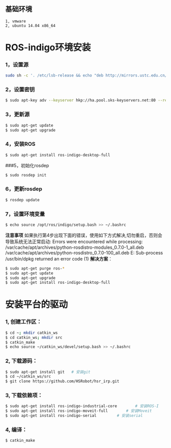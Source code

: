 ## 基础环境
	1, vmware
	2, ubuntu 14.04 x86_64

# ROS-indigo环境安装

### 1，设置源
   ```bash
   sudo sh -c '. /etc/lsb-release && echo "deb http://mirrors.ustc.edu.cn/ros/ubuntu/ $DISTRIB_CODENAME main" > /etc/apt/sources.list.d/ros-latest.list'
   ```

### 2，设置密钥
   ```bash
   $ sudo apt-key adv --keyserver hkp://ha.pool.sks-keyservers.net:80 --recv-key 421C365BD9FF1F717815A3895523BAEEB01FA116
   ```

### 3，更新源
   ```bash
   $ sudo apt-get update
   $ sudo apt-get upgrade
   ```

### 4，安装ROS
   ```bash
   $ sudo apt-get install ros-indigo-desktop-full
   ```

###5，初始化rosdep
   ```bash
   $ sudo rosdep init
   ```

### 6，更新rosdep
   ```bash
   $ rosdep update
   ```

### 7，设置环境变量
   ```bash
   $ echo source /opt/ros/indigo/setup.bash >> ~/.bashrc
   ```

**注意事项**
如果执行第4步出现下面的错误，使用如下方式解决,切勿重启，否则会导致系统无法正常启动:
Errors were encountered while processing:
 /var/cache/apt/archives/python-rosdistro-modules_0.7.0-1_all.deb
 /var/cache/apt/archives/python-rosdistro_0.7.0-100_all.deb
E: Sub-process /usr/bin/dpkg returned an error code (1)
**解决方案**：
   ```bash
   $ sudo apt-get purge ros-*
   $ sudo apt-get update
   $ sudo apt-get upgrade
   $ sudo apt-get install ros-indigo-desktop-full
   ```

# 安装平台的驱动
### 1, 创建工作区：
   ```bash
   $ cd ~; mkdir catkin_ws
   $ cd catkin_ws; mkdir src
   $ catkin_make
   $ echo source ~/catkin_ws/devel/setup.bash >> ~/.bashrc
   ```

### 2, 下载源码：
   ```bash
   $ sudo apt-get install git	# 安装git
   $ cd ~/catkin_ws/src
   $ git clone https://github.com/HSRobot/hsr_irp.git
   ```

### 3, 下载依赖项：
   ```bash
   $ sudo apt-get install ros-indigo-industrial-core		# 安装ROS-I
   $ sudo apt-get install ros-indigo-moveit-full		# 安装Moveit
   $ sudo apt-get install ros-indigo-serial			# 安装serial
   ```
	
### 4, 编译：
   ```bash
   $ catkin_make
   ```
